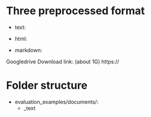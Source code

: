 # 


# Three preprocessed format

- text:

- html:

- markdown:

Googledrive Download link: (about 1G)
    https://

# Folder structure

- evaluation_examples/documents/:
  - _text
  